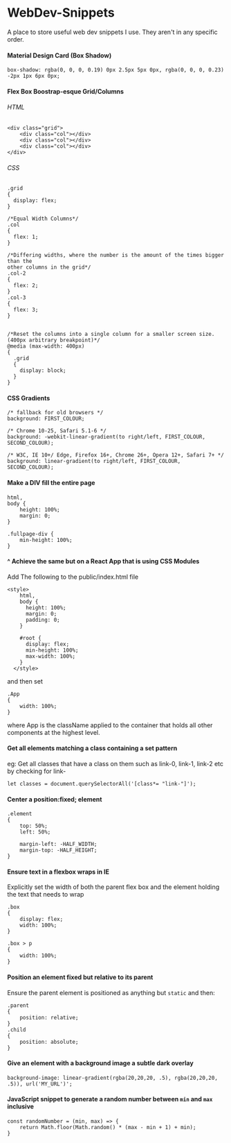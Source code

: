 # WebDev-Snippets
A place to store useful web dev snippets I use. They aren't in any specific order.



#### Material Design Card (Box Shadow)
```box-shadow: rgba(0, 0, 0, 0.19) 0px 2.5px 5px 0px, rgba(0, 0, 0, 0.23) -2px 1px 6px 0px;```

#### Flex Box Boostrap-esque Grid/Columns

###### HTML
```
<div class="grid">
    <div class="col"></div>
    <div class="col"></div>
    <div class="col"></div>
</div>
```

###### CSS
```
.grid
{
  display: flex;
}

/*Equal Width Columns*/
.col
{
  flex: 1;
}

/*Differing widths, where the number is the amount of the times bigger than the
other columns in the grid*/
.col-2
{
  flex: 2;
}
.col-3
{
  flex: 3; 
}


/*Reset the columns into a single column for a smaller screen size. 
(400px arbitrary breakpoint)*/
@media (max-width: 400px)
{
  .grid
  {
    display: block;
  }
}
```

#### CSS Gradients

```
/* fallback for old browsers */
background: FIRST_COLOUR;  

/* Chrome 10-25, Safari 5.1-6 */
background: -webkit-linear-gradient(to right/left, FIRST_COLOUR, SECOND_COLOUR);

/* W3C, IE 10+/ Edge, Firefox 16+, Chrome 26+, Opera 12+, Safari 7+ */
background: linear-gradient(to right/left, FIRST_COLOUR, SECOND_COLOUR); 
```

#### Make a DIV fill the entire page

```
html,
body {
    height: 100%;
    margin: 0;
}

.fullpage-div {
    min-height: 100%;
}
```

#### ^ Achieve the same but on a React App that is using CSS Modules
Add The following to the public/index.html file
```
<style>
    html,
    body {
      height: 100%;
      margin: 0;
      padding: 0;
    }

    #root {
      display: flex;
      min-height: 100%;
      max-width: 100%;
    }
  </style>
```
and then set
```
.App
{
    width: 100%;
}
```
where App is the className applied to the container that holds all other components at the highest level.

#### Get all elements matching a class containing a set pattern

eg: Get all classes that have a class on them such as link-0, link-1, link-2 etc by checking for link- 

```
let classes = document.querySelectorAll('[class*= "link-"]');
```


#### Center a position:fixed; element

```
.element
{
    top: 50%;
    left: 50%;
    
    margin-left: -HALF_WIDTH;
    margin-top: -HALF_HEIGHT;
}
```

#### Ensure text in a flexbox wraps in IE
Explicitly set the width of both the parent flex box and the element holding the text that needs to wrap

```
.box
{
    display: flex;
    width: 100%;
}

.box > p
{
    width: 100%;
}
```

#### Position an element fixed but relative to its parent
Ensure the parent element is positioned as anything but ```static``` and then:

```
.parent
{
    position: relative;
}
.child
{
    position: absolute;
}
```

#### Give an element with a background image a subtle dark overlay

```
background-image: linear-gradient(rgba(20,20,20, .5), rgba(20,20,20, .5)), url('MY_URL')';
```

#### JavaScript snippet to generate a random number between `min` and `max` inclusive
```
const randomNumber = (min, max) => {
    return Math.floor(Math.random() * (max - min + 1) + min);
}
```

